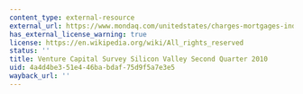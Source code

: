 ```yaml
---
content_type: external-resource
external_url: https://www.mondaq.com/unitedstates/charges-mortgages-indemnities/107692/venture-capital-survey-silicon-valley-second-quarter-2010
has_external_license_warning: true
license: https://en.wikipedia.org/wiki/All_rights_reserved
status: ''
title: Venture Capital Survey Silicon Valley Second Quarter 2010
uid: 4a4d4be3-51e4-46ba-bdaf-75d9f5a7e3e5
wayback_url: ''
---
```

